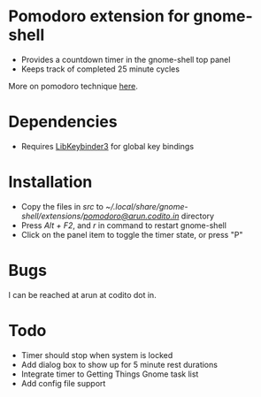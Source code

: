 # Pomodoro extension for gnome-shell
- Provides a countdown timer in the gnome-shell top panel
- Keeps track of completed 25 minute cycles

More on pomodoro technique [here](http://www.pomodorotechnique.com).

# Dependencies
- Requires [LibKeybinder3](https://github.com/engla/keybinder/tree/keybinder-3.0) for global key bindings

# Installation
- Copy the files in *src* to *~/.local/share/gnome-shell/extensions/pomodoro@arun.codito.in* directory
- Press *Alt + F2*, and *r* in command to restart gnome-shell
- Click on the panel item to toggle the timer state, or press "<Ctrl><Alt>P"

# Bugs
I can be reached at arun at codito dot in.

# Todo
- Timer should stop when system is locked
- Add dialog box to show up for 5 minute rest durations
- Integrate timer to Getting Things Gnome task list
- Add config file support
